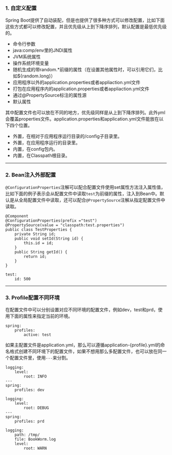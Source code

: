 ### 1. 自定义配置

Spring Boot提供了自动装配，但是也提供了很多种方式可以修改配置，比如下面这些方式都可以修改配置，并且优先级从上到下降序排列，默认配置是最低优先级的。

- 命令行参数
- java:comp/env里的JNDI属性
- JVM系统属性
- 操作系统环境变量
- 随机生成的带random.*前缀的属性（在设置其他属性时，可以引用它们，比如${random.long}）
- 应用程序以外的application.properties或者appliaction.yml文件
- 打包在应用程序内的application.properties或者appliaction.yml文件
- 通过@PropertySource标注的属性源
- 默认属性

其中配置文件也可以放在不同的地方，优先级同样是从上到下降序排列。此外yml会覆盖properties文件。application.properties和application.yml文件能放在以下四个位置。
- 外置，在相对于应用程序运行目录的/config子目录里。
- 外置，在应用程序运行的目录里。
- 内置，在config包内。
- 内置，在Classpath根目录。



---

### 2. Bean注入外部配置

```@ConfigurationProperties```注解可以配合配置文件使用set属性方法注入属性值，比如下面的例子表示会从配置文件中读取```test```为前缀的属性，注入到Bean中。默认是从全局配置文件中读取，还可以配合```@PropertySource```注解从指定配置文件中读取。

```
@Component
@ConfigurationProperties(prefix ="test")
@PropertySource(value = "classpath:test.properties")
public class TestProperties {
    private String id;
    public void setId(String id) {
        this.id = id;
    }
    public String getId() {
        return id;
    }
}
```
```
test:
    id: 500
```


---


### 3. Profile配置不同环境

在配置文件中可以分别设置对应不同环境的配置文件，例如dev，test和prd，使用下面的属性来指定当前的环境。

```
spring:
    profiles:
        active: test
```

如果主配置文件是application.yml，那么可以遵循application-{profile}.yml的命名格式创建不同环境下的配置文件，如果不想用那么多配置文件，也可以放在同一个配置文件里，使用```---```来分割。

```
logging:
    level:
        root: INFO
---
spring:
    profiles: dev

logging:
    level:
        root: DEBUG
---
spring:
    profiles: prd
    
logging:
    path: /tmp/
    file: BookWorm.log
    level:
        root: WARN
```